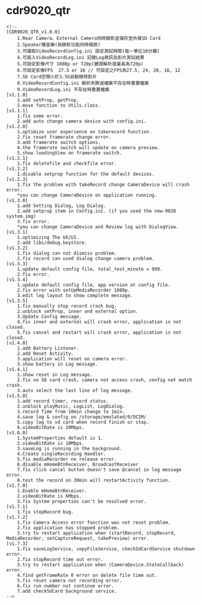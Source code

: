 # cdr9020_qtr
    <!--
    [CDR9020_QTR_v1.0.0]
        1.Rear Camera、External Camera同時錄影並儲存至外接SD Card
        2.Speaker播音樂(與錄影功能同時撥放)
        3.可讀取VideoRecordConfig.ini 設定測試時間(每一單位10分鐘)
        4.可寫入VideoRecordLog.ini 記錄Log資訊及影片測試結果
        5.可設定影像尺寸 1080p or 720p(鏡頭解析度最高為720p)
        6.可設定影像FPS  27.5 or 16 // 可設定之FPS為27.5, 24, 20, 16, 12
        7.SD Card空間小於3.5G自動移除影片
        8.VideoRecordConfig.ini 解析失敗或檔案不存在時重置檔案
        9.VideoRecordLog.ini 不存在時重置檔案
    [v1.1.0]
        1.add setProp, getProp.
        2.move function to Utils.class.
    [v1.1.1]
        1.fix some error.
        2.add auto change camera device with config.ini.
    [v1.2.0]
        1.optimize user experience on takerecord function.
        2.fix reset framerate change error.
        3.add framerate switch options.
        4.the framerate switch will update on camera preview.
        5.show loadingView on framerate switch.
    [v1.2.1]
        1.fix deletefile and checkfile error.
    [v1.2.2]
        1.disable setprop function for the default devices.
    [v1.2.3]
        1.fix the problem with takeRecord change CameraDevice will crash error.
        *you can change CameraDevice on application running.
    [v1.3.0]
        1.add Setting Dialog, Log Dialog.
        2.add setprop item in Config.ini. (if you used the new-9020 system.img)
        3.fix error.
        *you can change CameraDevice and Review log with DialogView.
    [v1.3.1]
        1.optimizing The UX/UI.
        2.add libs/debug.keystore.
    [v1.3.2]
        1.fix dialog can not dismiss problem.
        2.fix record can used dialog change camera problem.
    [v1.3.3]
        1.update default config file, total_test_minute = 999.
        2.fix error.
    [v1.3.4]
        1.update default config file, app version at config file.
        2.fix error with setUpMediaRecorder 1080p.
        3.edit log layout to show complete message.
    [v1.3.5]
        1.fix manually stop record crash bug.
        2.unblock setProp, inner and external option.
        3.Update Config message.
        4.fix inner and external will crash error, application is not closed.
        5.fix cancel and restart will crash error, application is not closed.
    [v1.4.0]
        1.add Battery Listener.
        2.add Reset Activity.
        3.application will reset on camera error.
        3.show battery in Log message.
    [v1.4.1]
        1.show reset in Log message.
        2.fix no SD card crash, camera not access crash, config not match crash.
        3.auto select the last line of log message.
    [v1.5.0]
        1.add record timer, record status.
        2.unblock playMusic, LogList, LogDialog.
        3.record Time from 10min change to 1min.
        4.save log & config on /storage/emulated/0/DCIM/
        5.copy log to sd card when record finish or stop.
        6.videoBitRate is 20Mbps.
    [v1.6.0]
        1.SystemProperties default is 1.
        2.videoBitRate is 10Mbps.
        3.saveLog is running in the background.
        4.Create singleRecording Handler.
        5.fix mediaRecorder no release error.
        6.disable mHomeBtnReceiver, BroadcastReceiver
        7.fix click cancel button doesn't save @cancel in log message error.
        8.test the record on 30min will restartActivity function.
    [v1.7.0]
        1.Enable mHomeBtnReceiver.
        2.videoBitRate is 6Mbps.
        3.fix System properties can't be resolved error.
    [v1.7.1]
        1.fix stopRecord bug.
    [v1.7.2]
        1.fix Camera Access error function was not reset problem.
        2.fix application has stopped problem.
        3.try to restart application when (startRecord, stopRecord, MediaRecorder, setCaptureRequest, takePreview) error.
    [v1.7.3]
        1.fix saveLogService, copyFileService, checkSdCardService shutdown error.
        2.fix stopRecord time out error.
        3.try to restart application when (CameraDevice.StateCallback) error.
        4.find getFrameRate 0 error on delete file time out.
        5.fix reset camera not recording error.
        6.fix run number not continue error.
        7.add checkSdCard background service.
    -->
